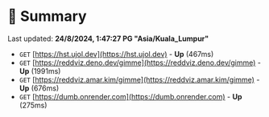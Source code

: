 # 📖 Summary
Last updated: **24/8/2024, 1:47:27 PG "Asia/Kuala_Lumpur"**

- `GET` [https://hst.ujol.dev](https://hst.ujol.dev) - **Up** (467ms)
- `GET` [https://reddviz.deno.dev/gimme](https://reddviz.deno.dev/gimme) - **Up** (1991ms)
- `GET` [https://reddviz.amar.kim/gimme](https://reddviz.amar.kim/gimme) - **Up** (676ms)
- `GET` [https://dumb.onrender.com](https://dumb.onrender.com) - **Up** (275ms)
